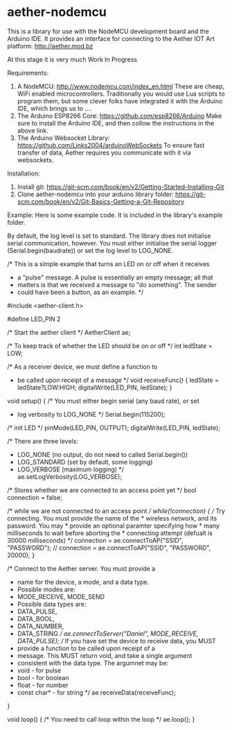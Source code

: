# aether-nodemcu

This is a library for use with the NodeMCU development board and the Arduino IDE. It provides an interface for connecting to the Aether IOT Art platform: http://aether.mod.bz

At this stage it is very much Work In Progress

Requirements:
1. A NodeMCU: http://www.nodemcu.com/index_en.html
    These are cheap, WiFi enabled microcontrollers. Traditionally you would use Lua scripts to program them, but some clever folks have       integrated it with the Arduino IDE, which brings us to ....
2. The Arduino ESP8266 Core: https://github.com/esp8266/Arduino
    Make sure to install the Arduino IDE, and then collow the instructions in the above link.
3. The Arduino Websocket Library: https://github.com/Links2004/arduinoWebSockets
    To ensure fast transfer of data, Aether requires you communicate with it via websockets.
    
Installation:
1. Install git: https://git-scm.com/book/en/v2/Getting-Started-Installing-Git
2. Clone aether-nodemcu into your arduino library folder: https://git-scm.com/book/en/v2/Git-Basics-Getting-a-Git-Repository

Example:
Here is some example code. It is included in the library's example folder.

By default, the log level is set to standard. The library does not initialise serial communication, however. You must either initialise the serial logger (Serial.begin(baudrate)) or set the log level to LOG_NONE.

/*  This is a simple example that turns an LED on or off when it receives 
 *  a "pulse" message. A pulse is essentially an empty message; all that 
 *  matters is that we received a message to "do something". The sender
 *  could have been a button, as an example.
 */

#include <aether-client.h>

#define LED_PIN 2

/* Start the aether client */
AetherClient ae;

/* To keep track of whether the LED should be on or off */
int ledState = LOW;

/* As a receiver device, we must define a function to
 *  be called upon receipt of a message
 */
void receiveFunc()
{
  ledState = ledState?LOW:HIGH;
  digitalWrite(LED_PIN, ledState);
}

void setup() 
{
  /* You must either begin serial (any baud rate), or set 
   *  log verbosity to LOG_NONE
   */
  Serial.begin(115200);

  /* init LED */
  pinMode(LED_PIN, OUTPUT);
  digitalWrite(LED_PIN, ledState);

  /* There are three levels:
   *  LOG_NONE (no output, do not need to called Serial.begin())
   *  LOG_STANDARD (set by default, some logging)
   *  LOG_VERBOSE (maximum logging)
   */
  ae.setLogVerbosity(LOG_VERBOSE);

  /* Stores whether we are connected to an access point yet */
  bool connection = false;

  /* while we are not connected to an access point */
  while(!connection)
  {
    /* Try connecting. You must provide the name of the 
     *  wireless network, and its password. You may
     *  provide an optional paramter specifying how 
     *  many milliseconds to wait before aborting the
     *  connecting attempt (defualt is 30000 milliseconds)
     */
    connection = ae.connectToAP("SSID", "PASSWORD");
    // connection = ae.connectToAP("SSID", "PASSWORD", 20000);
  }

  /* Connect to the Aether server. You must provide a 
   *  name for the device, a mode, and a data type.
   *  Possible modes are:
   *  MODE_RECEIVE, MODE_SEND
   *  Possible data types are:
   *  DATA_PULSE,
   *  DATA_BOOL,
   *  DATA_NUMBER,
   *  DATA_STRING
   */
  ae.connectToServer("Daniel", MODE_RECEIVE, DATA_PULSE);
  /* If you have set the device to receive data, you MUST
   *  provide a function to be called upon receipt of a 
   *  message. This MUST return void, and take a single argument
   *  consistent with the data type. The argumnet may be:
   *  void - for pulse
   *  bool - for boolean
   *  float - for number
   *  const char* - for string
   */
  ae.receiveData(receiveFunc);

}

void loop() 
{
  /* You need to call loop within the loop */
  ae.loop();
}
